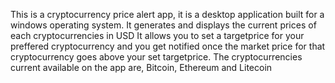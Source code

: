 This is a cryptocurrency price alert app, it is a desktop application built for a windows operating system.
It generates and displays the current prices of each cryptocurrencies in USD
It allows you to set a targetprice for your preffered cryptocurrency and you get notified once the market price for that cryptocurrency goes above your set targetprice.
The cryptocurrencies current available on the app are, Bitcoin, Ethereum and Litecoin
